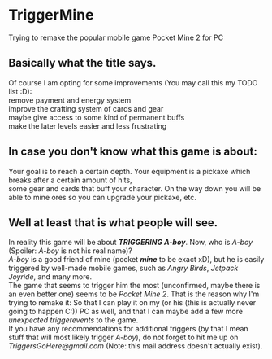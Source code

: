 # TriggerMine
Trying to remake the popular mobile game Pocket Mine 2 for PC

## Basically what the title says.
Of course I am opting for some improvements (You may call this my TODO list :D):  
remove payment and energy system  
improve the crafting system of cards and gear  
maybe give access to some kind of permanent buffs  
make the later levels easier and less frustrating  

## In case you don't know what this game is about:  
Your goal is to reach a certain depth. Your equipment is a pickaxe which breaks after a certain amount of hits,  
some gear and cards that buff your character. On the way down you will be able to mine ores so you can upgrade your pickaxe, etc. 

## Well at least that is what people will see. 
In reality this game will be about ___TRIGGERING A-boy___. Now, who is _A-boy_ (Spoiler: _A-boy_ is not his real name)?  
_A-boy_ is a good friend of mine (pocket ___mine___ to be exact xD), but he is easily triggered by well-made mobile games, such as _Angry Birds_, _Jetpack Joyride_, and many more.  
The game that seems to trigger him the most (unconfirmed, maybe there is an even better one) seems to be _Pocket Mine 2_. That is the reason why I'm trying to remake it: So that I can play it on my (or his (this is actually never going to happen C:)) PC as well, and that I can maybe add a few more _unexpected triggerevents_ to the game.  
If you have any recommendations for additional triggers (by that I mean stuff that will most likely trigger _A-boy_), do not forget to hit me up on _TriggersGoHere@gmail.com_ (Note: this mail address doesn't actually exist).
